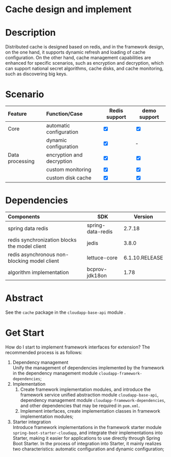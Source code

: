 # Cache design and implement

# Description

Distributed cache is designed based on redis, and in the framework design, on the one hand, it supports dynamic 
refresh and loading of cache configuration. On the other hand, cache management capabilities are enhanced for 
specific scenarios, such as encryption and decryption, which can support national secret algorithms, cache disks, 
and cache monitoring, such as discovering big keys.


# Scenario

| **Feature**     | **Function/Case**                       | **Redis support**               | **demo support**                   |
|:----------------|:----------------------------------------|---------------------------------|------------------------------------|
| Core            | automatic configuration                 | <input type="checkbox" checked> | <input type="checkbox" checked>    |
|                 | dynamic configuration                   | <input type="checkbox" checked> | -                                  |
| Data processing | encryption and decryption               | <input type="checkbox" checked> | <input type="checkbox" checked>    |
|                 | custom monitoring                       | <input type="checkbox" checked> | <input type="checkbox" checked>    |
|                 | custom disk cache                       | <input type="checkbox" checked> | <input type="checkbox" checked>    |


# Dependencies

| **Components**                                | **SDK**                 | **Version**      |
|:----------------------------------------------|-------------------------|------------------|
| spring data redis                             | spring-data-redis       | 2.7.18           |
| redis synchronization blocks the model client | jedis                   | 3.8.0            |
| redis asynchronous non-blocking model client  | lettuce-core            | 6.1.10.RELEASE   |
| algorithm implementation                      | bcprov-jdk18on          | 1.78             |


# Abstract

See the `cache` package in the `cloudapp-base-api` module .


# Get Start

How do I start to implement framework interfaces for extension? The recommended process is as follows:

1. Dependency management <br>
   Unify the management of dependencies implemented by the framework in the dependency management module
   `cloudapp-framework-dependencies`;
2. Implementation
    1. Create framework implementation modules, and introduce the framework service unified abstraction module
       `cloudapp-base-api`, dependency management module `cloudapp-framework-dependencies`, and other dependencies
       that may be required in `pom.xml`.
    2. Implement interfaces, create implementation classes in framework implementation modules;
3. Starter integration <br>
   Introduce framework implementations in the framework starter module `spring-boot-starter-cloudapp`, and
   integrate their implementations into Starter, making it easier for applications to use directly through Spring
   Boot Starter. In the process of integration into Starter, it mainly realizes two characteristics: automatic
   configuration and dynamic configuration;
